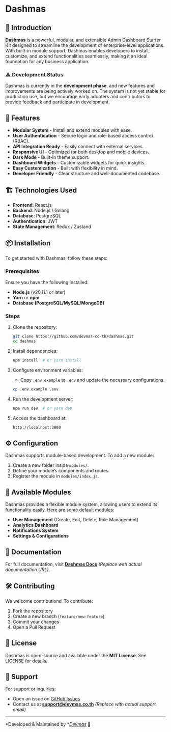 # Dashmas
 
## 🚀 Introduction

**Dashmas** is a powerful, modular, and extensible Admin Dashboard Starter Kit designed to streamline the development of enterprise-level applications. With built-in module support, Dashmas enables developers to install, customize, and extend functionalities seamlessly, making it an ideal foundation for any business application.

### ⚠️ Development Status

Dashmas is currently in the **development phase**, and new features and improvements are being actively worked on. The system is not yet stable for production use, but we encourage early adopters and contributors to provide feedback and participate in development.

## 🎯 Features

- **Modular System** - Install and extend modules with ease.
- **User Authentication** - Secure login and role-based access control (RBAC).
- **API Integration Ready** - Easily connect with external services.
- **Responsive UI** - Optimized for both desktop and mobile devices.
- **Dark Mode** - Built-in theme support.
- **Dashboard Widgets** - Customizable widgets for quick insights.
- **Easy Customization** - Built with flexibility in mind.
- **Developer Friendly** - Clear structure and well-documented codebase.

## 🏗️ Technologies Used

- **Frontend**: React.js
- **Backend**: Node.js / Golang&#x20;
- **Database**: PostgreSQL
- **Authentication**: JWT
- **State Management**: Redux / Zustand&#x20;

## 📦 Installation

To get started with Dashmas, follow these steps:

### Prerequisites

Ensure you have the following installed:

- **Node.js** (v20.11.1 or later)
- **Yarn** or **npm**
- **Database (PostgreSQL/MySQL/MongoDB)**

### Steps

1. Clone the repository:

   ```sh
   git clone https://github.com/devmas-co-th/dashmas.git
   cd dashmas
   ```

2. Install dependencies:

   ```sh
   npm install  # or yarn install
   ```

3. Configure environment variables:

   - Copy `.env.example` to `.env` and update the necessary configurations.

   ```sh
   cp .env.example .env
   ```

4. Run the development server:

   ```sh
   npm run dev  # or yarn dev
   ```

5. Access the dashboard at:

   ```sh
   http://localhost:3000
   ```

## ⚙️ Configuration

Dashmas supports module-based development. To add a new module:

1. Create a new folder inside `modules/`.
2. Define your module’s components and routes.
3. Register the module in `modules/index.js`.

## 🔌 Available Modules

Dashmas provides a flexible module system, allowing users to extend its functionality easily. Here are some default modules:

- **User Management** (Create, Edit, Delete, Role Management)
- **Analytics Dashboard**
- **Notifications System**
- **Settings & Configurations**

## 📖 Documentation

For full documentation, visit **[Dashmas Docs](https://dashmas.devmas.co.th/docs)** *(Replace with actual documentation URL)*.

## 🛠️ Contributing

We welcome contributions! To contribute:

1. Fork the repository
2. Create a new branch (`feature/new-feature`)
3. Commit your changes
4. Open a Pull Request

## 📄 License

Dashmas is open-source and available under the **MIT License**. See [LICENSE](./LICENSE) for details.

## 💬 Support

For support or inquiries:

- Open an issue on [GitHub Issues](https://github.com/devmas-co-th/dashmas/issues)
- Contact us at **[support@devmas.co.th](mailto\:support@devmas.co.th)** *(Replace with actual support email)*

---

\*Developed & Maintained by \**[Devmas](https://devmas.co.th)* 🚀

